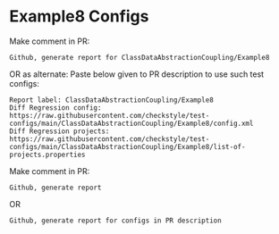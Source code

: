 # Example8 Configs
Make comment in PR:
```
Github, generate report for ClassDataAbstractionCoupling/Example8
```
OR as alternate:
Paste below given to PR description to use such test configs:
```
Report label: ClassDataAbstractionCoupling/Example8
Diff Regression config: https://raw.githubusercontent.com/checkstyle/test-configs/main/ClassDataAbstractionCoupling/Example8/config.xml
Diff Regression projects: https://raw.githubusercontent.com/checkstyle/test-configs/main/ClassDataAbstractionCoupling/Example8/list-of-projects.properties
```
Make comment in PR:
```
Github, generate report
```
OR
```
Github, generate report for configs in PR description
```
